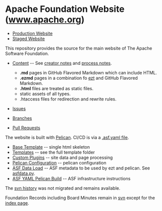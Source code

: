 # Apache Foundation Website (www.apache.org)

- [Production Website](https://www.apache.org/)
- [Staged Website](https://www.staged.apache.org/)

This repository provides the source for the main website of The Apache Software Foundation.

- [Content](content) -- See [creator notes](MARKDOWN.md) and [process notes](PROCESS.md).
  - **.md** pages in GitHub Flavored Markdown which can include HTML.
  - **.ezmd** pages in a combination fo [ezt](https://github.com/gstein/ezt/blob/wiki/Syntax.md) and GitHub Flavored Markdown.
  - **.html** files are treated as static files.
  - static assets of all types.
  - .htaccess files for redirection and rewrite rules.

- [Issues](https://github.com/apache/www-site/issues)
- [Branches](https://github.com/apache/www-site/branches)
- [Pull Requests](https://github.com/apache/www-site/pulls)

The website is built with [Pelican](https://blog.getpelican.com).
CI/CD is via a [.asf.yaml file](https://cwiki.apache.org/confluence/display/INFRA/Git+-+.asf.yaml+features).

- [Base Template](theme/apache/templates/base.html) -- single html skeleton
- [Templates](theme/apache/templates) -- see the full template folder
- [Custom Plugins](theme/plugins) -- site data and page processing
- [Pelican Configuration](pelicanconf.py) -- pelican configuration
- [ASF Data Load](asfdata.yaml) -- ASF metadata to be used by ezt and pelican. See [asfdata.py](theme/plugins/asfdata.py).
- [ASF YAML Pelican Build](.asf.yaml) -- ASF infrastructure instructions

The [svn history](http://svn.apache.org/viewvc/infrastructure/site/trunk/) was not migrated and remains available.

Foundation Records including Board Minutes remain in [svn](http://svn.apache.org/viewvc/infrastructure/site/trunk/content/foundation/records/)
except for the [index page](https://github.com/apache/www-site/blob/main/content/foundation/records/index.md).
